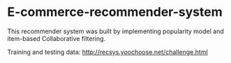 # E-commerce-recommender-system

This recommender system was built by implementing popularity model 
and item-based Collaborative filtering.

Training and testing data: http://recsys.yoochoose.net/challenge.html
